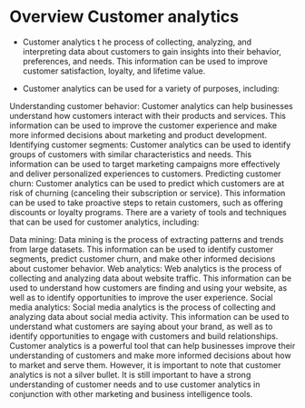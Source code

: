 # Overview Customer analytics  
* Customer analytics  t
    he process of collecting, analyzing, and interpreting data about customers to gain insights into their behavior, preferences, and needs. This information can be used to improve customer satisfaction, loyalty, and lifetime value.

* Customer analytics can be used for a variety of purposes, including:

Understanding customer behavior: Customer analytics can help businesses understand how customers interact with their products and services. This information can be used to improve the customer experience and make more informed decisions about marketing and product development.
Identifying customer segments: Customer analytics can be used to identify groups of customers with similar characteristics and needs. This information can be used to target marketing campaigns more effectively and deliver personalized experiences to customers.
Predicting customer churn: Customer analytics can be used to predict which customers are at risk of churning (canceling their subscription or service). This information can be used to take proactive steps to retain customers, such as offering discounts or loyalty programs.
There are a variety of tools and techniques that can be used for customer analytics, including:

Data mining: Data mining is the process of extracting patterns and trends from large datasets. This information can be used to identify customer segments, predict customer churn, and make other informed decisions about customer behavior.
Web analytics: Web analytics is the process of collecting and analyzing data about website traffic. This information can be used to understand how customers are finding and using your website, as well as to identify opportunities to improve the user experience.
Social media analytics: Social media analytics is the process of collecting and analyzing data about social media activity. This information can be used to understand what customers are saying about your brand, as well as to identify opportunities to engage with customers and build relationships.
Customer analytics is a powerful tool that can help businesses improve their understanding of customers and make more informed decisions about how to market and serve them. However, it is important to note that customer analytics is not a silver bullet. It is still important to have a strong understanding of customer needs and to use customer analytics in conjunction with other marketing and business intelligence tools.
